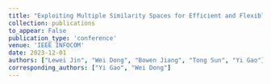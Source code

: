 ```yaml
---
title: "Exploiting Multiple Similarity Spaces for Efficient and Flexible Incremental Update of Mobile Apps"
collection: publications
to_appear: False
publication_type: 'conference'
venue: 'IEEE INFOCOM'
date: 2023-12-01
authors: ["Lewei Jin", "Wei Dong", "Bowen Jiang", "Tong Sun", "Yi Gao"]
corresponding_authors: ["Yi Gao", "Wei Dong"]
---
```

